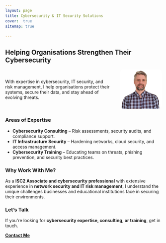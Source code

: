 ```yaml
---
layout: page
title: Cybersecurity & IT Security Solutions
cover:  true 
sitemap: true

---
```


## Helping Organisations Strengthen Their Cybersecurity  

<div style="display: flex; align-items: center;">
  <div style="flex: 2;">
    With expertise in cybersecurity, IT security, and risk management, I help organisations protect their systems, secure their data, and stay ahead of evolving threats.  
  </div>
  <div style="flex: 1; text-align: right;">
    <img src="assets/img/nick.png" alt="Nick" style="width: 80%; max-width: 250px; border-radius: 10px;">
  </div>
</div>

### Areas of Expertise  
- **Cybersecurity Consulting** – Risk assessments, security audits, and compliance support.  
- **IT Infrastructure Security** – Hardening networks, cloud security, and access management.  
- **Cybersecurity Training** – Educating teams on threats, phishing prevention, and security best practices.  

### Why Work With Me?  
As a **ISC2 Associate and cybersecurity professional** with extensive experience in **network security and IT risk management**, I understand the unique challenges businesses and educational institutions face in securing their environments.  

### Let’s Talk  
If you're looking for **cybersecurity expertise, consulting, or training**, get in touch.  

**[Contact Me](/contact/)**
